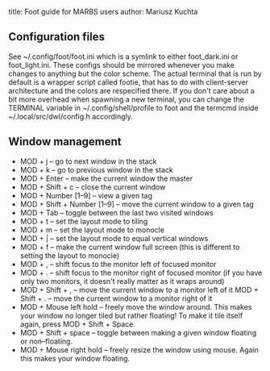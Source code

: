 title: Foot guide for MARBS users
author: Mariusz Kuchta

## Configuration files
See ~/.config/foot/foot.ini which is a symlink to either foot_dark.ini or foot_light.ini. These configs should be mirrored whenever you make changes to anything but the color scheme. The actual terminal that is run by default is a wrapper script called footie, that has to do with client-server architecture and the colors are respecified there. If you don't care about a bit more overhead when spawning a new terminal, you can change the TERMINAL variable in ~/.config/shell/profile to foot and the termcmd inside ~/.local/src/dwl/config.h accordingly.

## Window management
- MOD + j – go to next window in the stack
- MOD + k – go to previous window in the stack
- MOD + Enter – make the current window the master
- MOD + Shift + c – close the current window
- MOD + Number [1–9] – view a given tag
- MOD + Shift + Number [1–9] – move the current window to a given tag
- MOD + Tab – toggle between the last two visited windows
- MOD + t – set the layout mode to tiling
- MOD + m – set the layout mode to monocle
- MOD + | – set the layout mode to equal vertical windows
- MOD + f – make the current window full screen (this is different to setting the layout to monocle)
- MOD + , – shift focus to the monitor left of focused monitor
- MOD + . – shift focus to the monitor right of focused monitor (if you have only two monitors, it doesn't really matter as it wraps around)
- MOD + Shift + , – move the current window to a monitor left of it MOD + Shift + . – move the current window to a monitor right of it
- MOD + Mouse left hold – freely move the window around. This makes your window no longer tiled but rather floating! To make it tile itself again, press MOD + Shift + Space.
- MOD + Shift + space – toggle between making a given window floating or non–floating.
- MOD + Mouse right hold – freely resize the window using mouse. Again this makes your window floating.
